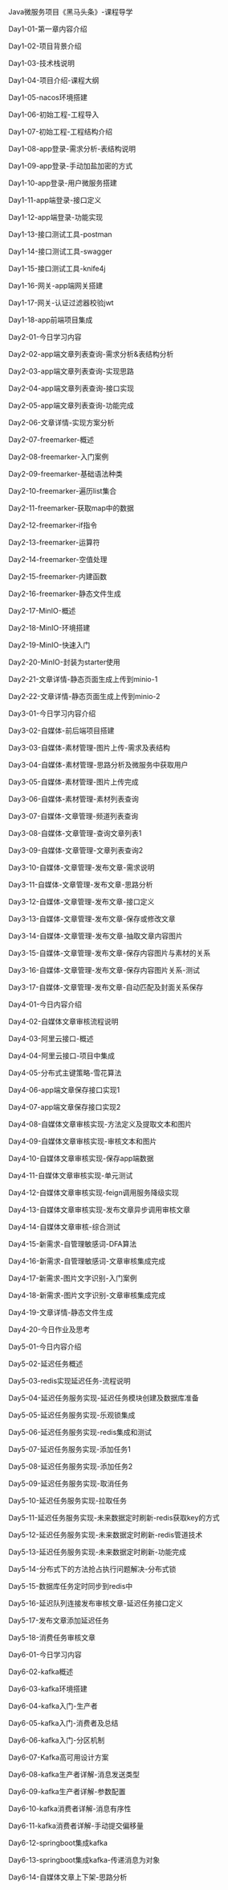 Java微服务项目《黑马头条》-课程导学

Day1-01-第一章内容介绍

Day1-02-项目背景介绍

Day1-03-技术栈说明

Day1-04-项目介绍-课程大纲

Day1-05-nacos环境搭建

Day1-06-初始工程-工程导入

Day1-07-初始工程-工程结构介绍

Day1-08-app登录-需求分析-表结构说明

Day1-09-app登录-手动加盐加密的方式

Day1-10-app登录-用户微服务搭建

Day1-11-app端登录-接口定义

Day1-12-app端登录-功能实现

Day1-13-接口测试工具-postman

Day1-14-接口测试工具-swagger

Day1-15-接口测试工具-knife4j

Day1-16-网关-app端网关搭建

Day1-17-网关-认证过滤器校验jwt

Day1-18-app前端项目集成

Day2-01-今日学习内容

Day2-02-app端文章列表查询-需求分析&amp;表结构分析

Day2-03-app端文章列表查询-实现思路

Day2-04-app端文章列表查询-接口实现

Day2-05-app端文章列表查询-功能完成

Day2-06-文章详情-实现方案分析

Day2-07-freemarker-概述

Day2-08-freemarker-入门案例

Day2-09-freemarker-基础语法种类

Day2-10-freemarker-遍历list集合

Day2-11-freemarker-获取map中的数据

Day2-12-freemarker-if指令

Day2-13-freemarker-运算符

Day2-14-freemarker-空值处理

Day2-15-freemarker-内建函数

Day2-16-freemarker-静态文件生成

Day2-17-MinIO-概述

Day2-18-MinIO-环境搭建

Day2-19-MinIO-快速入门

Day2-20-MinIO-封装为starter使用

Day2-21-文章详情-静态页面生成上传到minio-1

Day2-22-文章详情-静态页面生成上传到minio-2

Day3-01-今日学习内容介绍

Day3-02-自媒体-前后端项目搭建

Day3-03-自媒体-素材管理-图片上传-需求及表结构

Day3-04-自媒体-素材管理-思路分析及微服务中获取用户

Day3-05-自媒体-素材管理-图片上传完成

Day3-06-自媒体-素材管理-素材列表查询

Day3-07-自媒体-文章管理-频道列表查询

Day3-08-自媒体-文章管理-查询文章列表1

Day3-09-自媒体-文章管理-文章列表查询2

Day3-10-自媒体-文章管理-发布文章-需求说明

Day3-11-自媒体-文章管理-发布文章-思路分析

Day3-12-自媒体-文章管理-发布文章-接口定义

Day3-13-自媒体-文章管理-发布文章-保存或修改文章

Day3-14-自媒体-文章管理-发布文章-抽取文章内容图片

Day3-15-自媒体-文章管理-发布文章-保存内容图片与素材的关系

Day3-16-自媒体-文章管理-发布文章-保存内容图片关系-测试

Day3-17-自媒体-文章管理-发布文章-自动匹配及封面关系保存

Day4-01-今日内容介绍

Day4-02-自媒体文章审核流程说明

Day4-03-阿里云接口-概述

Day4-04-阿里云接口-项目中集成

Day4-05-分布式主键策略-雪花算法

Day4-06-app端文章保存接口实现1

Day4-07-app端文章保存接口实现2

Day4-08-自媒体文章审核实现-方法定义及提取文本和图片

Day4-09-自媒体文章审核实现-审核文本和图片

Day4-10-自媒体文章审核实现-保存app端数据

Day4-11-自媒体文章审核实现-单元测试

Day4-12-自媒体文章审核实现-feign调用服务降级实现

Day4-13-自媒体文章审核实现-发布文章异步调用审核文章

Day4-14-自媒体文章审核-综合测试

Day4-15-新需求-自管理敏感词-DFA算法

Day4-16-新需求-自管理敏感词-文章审核集成完成

Day4-17-新需求-图片文字识别-入门案例

Day4-18-新需求-图片文字识别-文章审核集成完成

Day4-19-文章详情-静态文件生成

Day4-20-今日作业及思考

Day5-01-今日内容介绍

Day5-02-延迟任务概述

Day5-03-redis实现延迟任务-流程说明

Day5-04-延迟任务服务实现-延迟任务模块创建及数据库准备

Day5-05-延迟任务服务实现-乐观锁集成

Day5-06-延迟任务服务实现-redis集成和测试

Day5-07-延迟任务服务实现-添加任务1

Day5-08-延迟任务服务实现-添加任务2

Day5-09-延迟任务服务实现-取消任务

Day5-10-延迟任务服务实现-拉取任务

Day5-11-延迟任务服务实现-未来数据定时刷新-redis获取key的方式

Day5-12-延迟任务服务实现-未来数据定时刷新-redis管道技术

Day5-13-延迟任务服务实现-未来数据定时刷新-功能完成

Day5-14-分布式下的方法抢占执行问题解决-分布式锁

Day5-15-数据库任务定时同步到redis中

Day5-16-延迟队列连接发布审核文章-延迟任务接口定义

Day5-17-发布文章添加延迟任务

Day5-18-消费任务审核文章

Day6-01-今日学习内容

Day6-02-kafka概述

Day6-03-kafka环境搭建

Day6-04-kafka入门-生产者

Day6-05-kafka入门-消费者及总结

Day6-06-kafka入门-分区机制

Day6-07-Kafka高可用设计方案

Day6-08-kafka生产者详解-消息发送类型

Day6-09-kafka生产者详解-参数配置

Day6-10-kafka消费者详解-消息有序性

Day6-11-kafka消费者详解-手动提交偏移量

Day6-12-springboot集成kafka

Day6-13-springboot集成kafka-传递消息为对象

Day6-14-自媒体文章上下架-思路分析
